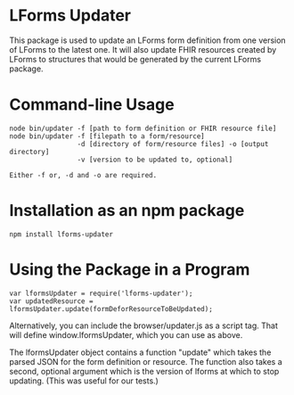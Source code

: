 # LForms Updater
This package is used to update an LForms form definition from one version of
LForms to the latest one.  It will also update FHIR resources created by LForms
to structures that would be generated by the current LForms package.

# Command-line Usage
    node bin/updater -f [path to form definition or FHIR resource file]
    node bin/updater -f [filepath to a form/resource]
                     -d [directory of form/resource files] -o [output directory]
                     -v [version to be updated to, optional]
    
    Either -f or, -d and -o are required.
# Installation as an npm package
    npm install lforms-updater

# Using the Package in a Program
    var lformsUpdater = require('lforms-updater');
    var updatedResource = lformsUpdater.update(formDeforResourceToBeUpdated);

Alternatively, you can include the browser/updater.js as a script tag.  That will define
window.lformsUpdater, which you can use as above.

The lformsUpdater object contains a function "update" which takes the parsed JSON for
the form definition or resource.  The function also takes a second, optional
argument which is the version of lforms at which to stop updating.  (This was
useful for our tests.)

